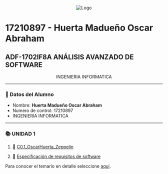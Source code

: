 <p align="center">
    <img alt="Logo" src="https://lh3.googleusercontent.com/proxy/Rbf79DDZ1nfeXGBo_k0MsH-qSP2nG3nQrH0PmJuiY3HvvmoJjF8ooDXJVtVnODgJbw2hL9b_VyfP-RX_HCHOqEh9jRMAbAOUCMd9Blg8MXY-6PfR">
</p>

# 17210897 - Huerta Madueño Oscar Abraham

## ADF-1702IF8A ANÁLISIS AVANZADO DE SOFTWARE
<p align="center">
INGENIERIA INFORMATICA
   
---

### :necktie: Datos del Alumno

* Nombre: **Huerta Madueño Oscar Abraham**
* Numero de control: 17210897
* INGENIERIA INFORMATICA

---

### :books: UNIDAD 1​

1. :book:   [C0.1_OscarHuerta_Zeppelin](https://github.com/OscarAbrahamH/AnalisisAvanzado_Desarrollo/blob/master/AbrahamHDocs/blog/C0.1_OscarHuerta_Zeppelin.md)

2. :book: [Especificación de requisitos de software](docs/D2.0_Especificacion_requisitos.md)


Para conocer el temario en detalle seleccione [aquí](pdf/ADF-1702_AnálisisAvanzadoDeSoftware.pdf).
